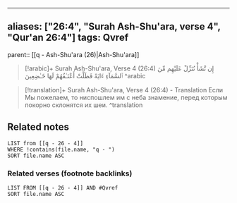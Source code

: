 
---
aliases: ["26:4", "Surah Ash-Shu'ara, verse 4", "Qur'an 26:4"]
tags: Qvref
---

parent:: [[q - Ash-Shu'ara (26)|Ash-Shu'ara]]

> [!arabic]+ Surah Ash-Shu'ara, Verse 4 (26:4)
> <span class="quran-arabic">إِن نَّشَأْ نُنَزِّلْ عَلَيْهِم مِّنَ ٱلسَّمَآءِ ءَايَةً فَظَلَّتْ أَعْنَـٰقُهُمْ لَهَا خَـٰضِعِينَ</span>
^arabic

> [!translation]+ Surah Ash-Shu'ara, Verse 4 (26:4) - Translation
> Если Мы пожелаем, то ниспошлем им с неба знамение, перед которым покорно склонятся их шеи.
^translation



## Related notes
```dataview
LIST from [[q - 26 - 4]]
WHERE !contains(file.name, "q - ")
SORT file.name ASC
```

### Related verses (footnote backlinks)
```dataview
LIST FROM [[q - 26 - 4]] AND #Qvref
SORT file.name ASC
```

